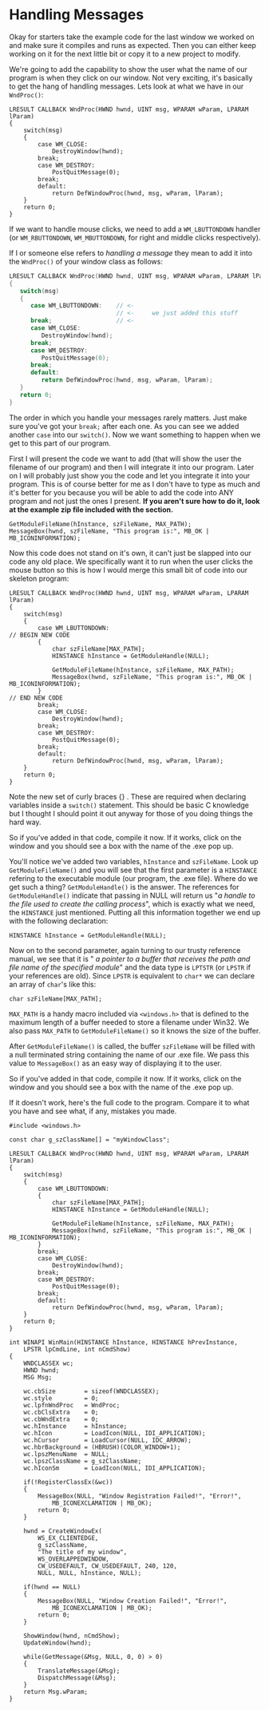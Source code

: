 # Handling Messages

Okay for starters take the example code for the last window we worked on and make sure it compiles and runs as expected. Then you can either keep working on it for the next little bit or copy it to a new project to modify.

We're going to add the capability to show the user what the name of our program is when they click on our window. Not very exciting, it's basically to get the hang of handling messages. Lets look at what we have in our `WndProc()`:

```
LRESULT CALLBACK WndProc(HWND hwnd, UINT msg, WPARAM wParam, LPARAM lParam)
{
    switch(msg)
    {
        case WM_CLOSE:
            DestroyWindow(hwnd);
        break;
        case WM_DESTROY:
            PostQuitMessage(0);
        break;
        default:
            return DefWindowProc(hwnd, msg, wParam, lParam);
    }
    return 0;
}

```

If we want to handle mouse clicks, we need to add a `WM_LBUTTONDOWN` handler (or `WM_RBUTTONDOWN`, `WM_MBUTTONDOWN`, for right and middle clicks respectively).

If I or someone else refers to _handling a message_ they mean to add it into the `WndProc()` of your window class as follows:

```c++
LRESULT CALLBACK WndProc(HWND hwnd, UINT msg, WPARAM wParam, LPARAM lParam)
{
   switch(msg)
   {
      case WM_LBUTTONDOWN:    // <-
                              // <-     we just added this stuff
      break;                  // <-
      case WM_CLOSE:
         DestroyWindow(hwnd);
      break;
      case WM_DESTROY:
         PostQuitMessage(0);
      break;
      default:
         return DefWindowProc(hwnd, msg, wParam, lParam);
   }
   return 0;
}

```

The order in which you handle your messages rarely matters. Just make sure you've got your `break;` after each one. As you can see we added another `case` into our `switch()`. Now we want something to happen when we get to this part of our program.

First I will present the code we want to add (that will show the user the filename of our program) and then I will integrate it into our program. Later on I will probably just show you the code and let you integrate it into your program. This is of course better for me as I don't have to type as much and it's better for you because you will be able to add the code into ANY program and not just the ones I present. **If you aren't sure how to do it, look at the example zip file included with the section.**

```
GetModuleFileName(hInstance, szFileName, MAX_PATH);
MessageBox(hwnd, szFileName, "This program is:", MB_OK | MB_ICONINFORMATION);

```

Now this code does not stand on it's own, it can't just be slapped into our code any old place. We specifically want it to run when the user clicks the mouse button so this is how I would merge this small bit of code into our skeleton program:

```
LRESULT CALLBACK WndProc(HWND hwnd, UINT msg, WPARAM wParam, LPARAM lParam)
{
    switch(msg)
    {
        case WM_LBUTTONDOWN:
// BEGIN NEW CODE
        {
            char szFileName[MAX_PATH];
            HINSTANCE hInstance = GetModuleHandle(NULL);

            GetModuleFileName(hInstance, szFileName, MAX_PATH);
            MessageBox(hwnd, szFileName, "This program is:", MB_OK | MB_ICONINFORMATION);
        }
// END NEW CODE
        break;
        case WM_CLOSE:
            DestroyWindow(hwnd);
        break;
        case WM_DESTROY:
            PostQuitMessage(0);
        break;
        default:
            return DefWindowProc(hwnd, msg, wParam, lParam);
    }
    return 0;
}

```

Note the new set of curly braces {} . These are required when declaring variables inside a `switch()` statement. This should be basic C knowledge but I thought I should point it out anyway for those of you doing things the hard way.

So if you've added in that code, compile it now. If it works, click on the window and you should see a box with the name of the .exe pop up.

You'll notice we've added two variables, `hInstance` and `szFileName`. Look up `GetModuleFileName()` and you will see that the first parameter is a `HINSTANCE` refering to the executable module (our program, the .exe file). Where do we get such a thing? `GetModuleHandle()` is the answer. The references for `GetModuleHandle()` indicate that passing in NULL will return us "_a handle to the file used to create the calling process_", which is exactly what we need, the `HINSTANCE` just mentioned. Putting all this information together we end up with the following declaration:

```
HINSTANCE hInstance = GetModuleHandle(NULL);

```

Now on to the second parameter, again turning to our trusty reference manual, we see that it is " _a pointer to a buffer that receives the path and file name of the specified module_" and the data type is `LPTSTR` (or `LPSTR` if your references are old). Since `LPSTR` is equivalent to `char*` we can declare an array of `char`'s like this:

```
char szFileName[MAX_PATH];

```

`MAX_PATH` is a handy macro included via `<windows.h>` that is defined to the maximum length of a buffer needed to store a filename under Win32. We also pass `MAX_PATH` to `GetModuleFileName()` so it knows the size of the buffer.

After `GetModuleFileName()` is called, the buffer `szFileName` will be filled with a null terminated string containing the name of our .exe file. We pass this value to `MessageBox()` as an easy way of displaying it to the user.

So if you've added in that code, compile it now. If it works, click on the window and you should see a box with the name of the .exe pop up.

If it doesn't work, here's the full code to the program. Compare it to what you have and see what, if any, mistakes you made.

```
#include <windows.h>

const char g_szClassName[] = "myWindowClass";

LRESULT CALLBACK WndProc(HWND hwnd, UINT msg, WPARAM wParam, LPARAM lParam)
{
    switch(msg)
    {
        case WM_LBUTTONDOWN:
        {
            char szFileName[MAX_PATH];
            HINSTANCE hInstance = GetModuleHandle(NULL);

            GetModuleFileName(hInstance, szFileName, MAX_PATH);
            MessageBox(hwnd, szFileName, "This program is:", MB_OK | MB_ICONINFORMATION);
        }
        break;
        case WM_CLOSE:
            DestroyWindow(hwnd);
        break;
        case WM_DESTROY:
            PostQuitMessage(0);
        break;
        default:
            return DefWindowProc(hwnd, msg, wParam, lParam);
    }
    return 0;
}

int WINAPI WinMain(HINSTANCE hInstance, HINSTANCE hPrevInstance,
    LPSTR lpCmdLine, int nCmdShow)
{
    WNDCLASSEX wc;
    HWND hwnd;
    MSG Msg;

    wc.cbSize        = sizeof(WNDCLASSEX);
    wc.style         = 0;
    wc.lpfnWndProc   = WndProc;
    wc.cbClsExtra    = 0;
    wc.cbWndExtra    = 0;
    wc.hInstance     = hInstance;
    wc.hIcon         = LoadIcon(NULL, IDI_APPLICATION);
    wc.hCursor       = LoadCursor(NULL, IDC_ARROW);
    wc.hbrBackground = (HBRUSH)(COLOR_WINDOW+1);
    wc.lpszMenuName  = NULL;
    wc.lpszClassName = g_szClassName;
    wc.hIconSm       = LoadIcon(NULL, IDI_APPLICATION);

    if(!RegisterClassEx(&wc))
    {
        MessageBox(NULL, "Window Registration Failed!", "Error!",
            MB_ICONEXCLAMATION | MB_OK);
        return 0;
    }

    hwnd = CreateWindowEx(
        WS_EX_CLIENTEDGE,
        g_szClassName,
        "The title of my window",
        WS_OVERLAPPEDWINDOW,
        CW_USEDEFAULT, CW_USEDEFAULT, 240, 120,
        NULL, NULL, hInstance, NULL);

    if(hwnd == NULL)
    {
        MessageBox(NULL, "Window Creation Failed!", "Error!",
            MB_ICONEXCLAMATION | MB_OK);
        return 0;
    }

    ShowWindow(hwnd, nCmdShow);
    UpdateWindow(hwnd);

    while(GetMessage(&Msg, NULL, 0, 0) > 0)
    {
        TranslateMessage(&Msg);
        DispatchMessage(&Msg);
    }
    return Msg.wParam;
}
```